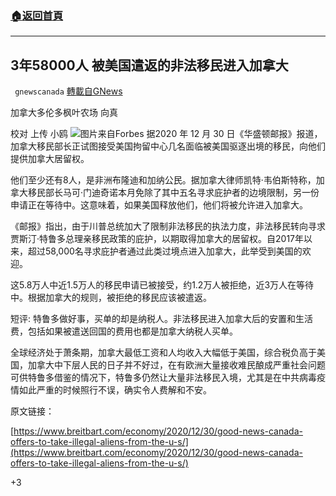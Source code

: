 ###  [:house:返回首頁](https://github.com/ourhimalayas/txt)
---

## 3年58000人 被美国遣返的非法移民进入加拿大
` gnewscanada` [轉載自GNews](https://gnews.org/zh-hans/707391/)

加拿大多伦多枫叶农场 向真

校对 上传 小鸥
![]()![](https://gnews.org/wp-content/uploads/2021/01/c.png)图片来自Forbes
据2020 年 12 月 30 日《华盛顿邮报》报道，加拿大移民部长正试图接受美国拘留中心几名面临被美国驱逐出境的移民，向他们提供加拿大居留权。

他们至少还有8人，是非洲布隆迪和加纳公民。据加拿大律师凯特·韦伯斯特称，加拿大移民部长马可·门迪奇诺本月免除了其中五名寻求庇护者的边境限制，另一份申请正在等待中。这意味着，如果美国释放他们，他们将被允许进入加拿大。

《邮报》指出，由于川普总统加大了限制非法移民的执法力度，非法移民转向寻求贾斯汀·特鲁多总理亲移民政策的庇护，以期取得加拿大的居留权。自2017年以来，超过58,000名寻求庇护者通过此类过境点进入加拿大，此举受到美国的欢迎。

这5.8万人中近1.5万人的移民申请已被接受，约1.2万人被拒绝，近3万人在等待中。根据加拿大的规则，被拒绝的移民应该被遣返。

短评: 特鲁多做好事，买单的却是纳税人。非法移民进入加拿大后的安置和生活费，包括如果被遣送回国的费用也都是加拿大纳税人买单。

全球经济处于萧条期，加拿大最低工资和人均收入大幅低于美国，综合税负高于美国，加拿大中下层人民的日子并不好过，在有欧洲大量接收难民酿成严重社会问题可供特鲁多借鉴的情况下，特鲁多仍然让大量非法移民入境，尤其是在中共病毒疫情如此严重的时候照行不误，确实令人费解和不安。

原文链接：

[https://www.breitbart.com/economy/2020/12/30/good-news-canada-offers-to-take-illegal-aliens-from-the-u-s/](https://www.breitbart.com/economy/2020/12/30/good-news-canada-offers-to-take-illegal-aliens-from-the-u-s/)

+3
